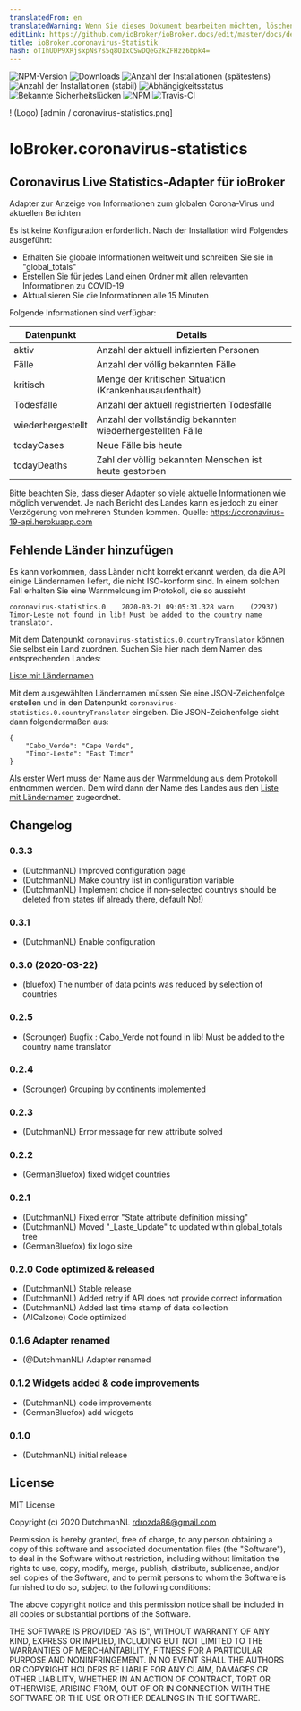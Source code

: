 ```yaml
---
translatedFrom: en
translatedWarning: Wenn Sie dieses Dokument bearbeiten möchten, löschen Sie bitte das Feld "translationsFrom". Andernfalls wird dieses Dokument automatisch erneut übersetzt
editLink: https://github.com/ioBroker/ioBroker.docs/edit/master/docs/de/adapterref/iobroker.coronavirus-statistics/README.md
title: ioBroker.coronavirus-Statistik
hash: oTIhUDP9XRjsxpNs7s5q8OIxCSwDQeG2kZFHzz6bpk4=
---
```

![NPM-Version](http://img.shields.io/npm/v/iobroker.coronavirus-statistics.svg)
![Downloads](https://img.shields.io/npm/dm/iobroker.coronavirus-statistics.svg)
![Anzahl der Installationen (spätestens)](http://iobroker.live/badges/coronavirus-statistics-installed.svg)
![Anzahl der Installationen (stabil)](http://iobroker.live/badges/coronavirus-statistics-stable.svg)
![Abhängigkeitsstatus](https://img.shields.io/david/iobroker-community-adapters/iobroker.coronavirus-statistics.svg)
![Bekannte Sicherheitslücken](https://snyk.io/test/github/iobroker-community-adapters/ioBroker.coronavirus-statistics/badge.svg)
![NPM](https://nodei.co/npm/iobroker.coronavirus-statistics.png?downloads=true)
![Travis-CI](http://img.shields.io/travis/iobroker-community-adapters/ioBroker.coronavirus-statistics/master.svg)

! (Logo) [admin / coronavirus-statistics.png]

# IoBroker.coronavirus-statistics
## Coronavirus Live Statistics-Adapter für ioBroker
Adapter zur Anzeige von Informationen zum globalen Corona-Virus und aktuellen Berichten

Es ist keine Konfiguration erforderlich. Nach der Installation wird Folgendes ausgeführt:

- Erhalten Sie globale Informationen weltweit und schreiben Sie sie in "global_totals"
- Erstellen Sie für jedes Land einen Ordner mit allen relevanten Informationen zu COVID-19
- Aktualisieren Sie die Informationen alle 15 Minuten

Folgende Informationen sind verfügbar:

| Datenpunkt | Details |
|--|--|
| aktiv | Anzahl der aktuell infizierten Personen |
| Fälle | Anzahl der völlig bekannten Fälle |
| kritisch | Menge der kritischen Situation (Krankenhausaufenthalt) |
| Todesfälle | Anzahl der aktuell registrierten Todesfälle |
| wiederhergestellt | Anzahl der vollständig bekannten wiederhergestellten Fälle |
| todayCases | Neue Fälle bis heute |
| todayDeaths | Zahl der völlig bekannten Menschen ist heute gestorben |

Bitte beachten Sie, dass dieser Adapter so viele aktuelle Informationen wie möglich verwendet. Je nach Bericht des Landes kann es jedoch zu einer Verzögerung von mehreren Stunden kommen.
Quelle: https://coronavirus-19-api.herokuapp.com

## Fehlende Länder hinzufügen
Es kann vorkommen, dass Länder nicht korrekt erkannt werden, da die API einige Ländernamen liefert, die nicht ISO-konform sind. In einem solchen Fall erhalten Sie eine Warnmeldung im Protokoll, die so aussieht

```
coronavirus-statistics.0	2020-03-21 09:05:31.328	warn	(22937) Timor-Leste not found in lib! Must be added to the country name translator.
```

Mit dem Datenpunkt `coronavirus-statistics.0.countryTranslator` können Sie selbst ein Land zuordnen. Suchen Sie hier nach dem Namen des entsprechenden Landes:

[Liste mit Ländernamen](https://github.com/i-rocky/country-list-js/blob/master/data/names.json)

Mit dem ausgewählten Ländernamen müssen Sie eine JSON-Zeichenfolge erstellen und in den Datenpunkt `coronavirus-statistics.0.countryTranslator` eingeben.
Die JSON-Zeichenfolge sieht dann folgendermaßen aus:

```
{
	"Cabo_Verde": "Cape Verde",
	"Timor-Leste": "East Timor"
}
```

Als erster Wert muss der Name aus der Warnmeldung aus dem Protokoll entnommen werden. Dem wird dann der Name des Landes aus den [Liste mit Ländernamen](https://github.com/i-rocky/country-list-js/blob/master/data/names.json) zugeordnet.

## Changelog

### 0.3.3
* (DutchmanNL) Improved configuration page
* (DutchmanNL) Make country list in configuration variable	
* (DutchmanNL) Implement choice if non-selected countrys should be deleted from states (if already there, default No!) 

### 0.3.1
* (DutchmanNL) Enable configuration

### 0.3.0 (2020-03-22)
* (bluefox) The number of data points was reduced by selection of countries
 
### 0.2.5 
* (Scrounger) Bugfix : Cabo_Verde not found in lib! Must be added to the country name translator

### 0.2.4
* (Scrounger) Grouping by continents implemented

### 0.2.3
* (DutchmanNL) Error message for new attribute solved

### 0.2.2
* (GermanBluefox) fixed widget countries

### 0.2.1
* (DutchmanNL) Fixed error "State attribute definition missing"
* (DutchmanNL) Moved "_Laste_Update" to updated within global_totals tree
* (GermanBluefox) fix logo size

### 0.2.0 Code optimized & released
* (DutchmanNL) Stable release
* (DutchmanNL) Added retry if API does not provide correct information
* (DutchmanNL) Added last time stamp of data collection
* (AlCalzone) Code optimized

### 0.1.6 Adapter renamed
* (@DutchmanNL) Adapter renamed

### 0.1.2 Widgets added & code improvements
* (DutchmanNL) code improvements
* (GermanBluefox) add widgets

### 0.1.0
* (DutchmanNL) initial release

## License
MIT License

Copyright (c) 2020 DutchmanNL <rdrozda86@gmail.com>

Permission is hereby granted, free of charge, to any person obtaining a copy
of this software and associated documentation files (the "Software"), to deal
in the Software without restriction, including without limitation the rights
to use, copy, modify, merge, publish, distribute, sublicense, and/or sell
copies of the Software, and to permit persons to whom the Software is
furnished to do so, subject to the following conditions:

The above copyright notice and this permission notice shall be included in all
copies or substantial portions of the Software.

THE SOFTWARE IS PROVIDED "AS IS", WITHOUT WARRANTY OF ANY KIND, EXPRESS OR
IMPLIED, INCLUDING BUT NOT LIMITED TO THE WARRANTIES OF MERCHANTABILITY,
FITNESS FOR A PARTICULAR PURPOSE AND NONINFRINGEMENT. IN NO EVENT SHALL THE
AUTHORS OR COPYRIGHT HOLDERS BE LIABLE FOR ANY CLAIM, DAMAGES OR OTHER
LIABILITY, WHETHER IN AN ACTION OF CONTRACT, TORT OR OTHERWISE, ARISING FROM,
OUT OF OR IN CONNECTION WITH THE SOFTWARE OR THE USE OR OTHER DEALINGS IN THE
SOFTWARE.